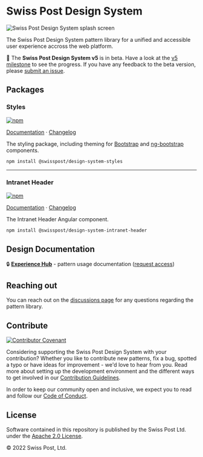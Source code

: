 # Swiss Post Design System

![Swiss Post Design System splash screen](https://user-images.githubusercontent.com/1659006/187683368-d3aa2534-84be-4580-846e-2cad3796b573.png)

The Swiss Post Design System pattern library for a unified and accessible user experience accross the web platform.

🚧 The **Swiss Post Design System v5** is in beta. Have a look at the [v5 milestone](https://github.com/swisspost/design-system/milestone/1) to see the progress. If you have any feedback to the beta version, please [submit an issue](https://github.com/swisspost/design-system/issues).

## Packages

### Styles

[![npm](https://img.shields.io/npm/v/@swisspost/design-system-styles)](https://www.npmjs.com/package/@swisspost/design-system-styles)

[Documentation](https://swisspost-web-frontend.netlify.app) · [Changelog](/packages/styles/CHANGELOG.md)

The styling package, including theming for [Bootstrap](https://getbootstrap.com/) and [ng-bootstrap](https://ng-bootstrap.github.io/#/home) components.

```bash
npm install @swisspost/design-system-styles
```

<hr>

### Intranet Header

[![npm](https://img.shields.io/npm/v/@swisspost/design-system-intranet-header)](https://www.npmjs.com/package/@swisspost/design-system-intranet-header)

[Documentation](https://swisspost-web-frontend.netlify.app/#/post-samples/intranet-layout) · [Changelog](/packages/components-angular/CHANGELOG.md)

The Intranet Header Angular component.

```bash
npm install @swisspost/design-system-intranet-header
```

## Design Documentation

🔒 **[Experience Hub](https://www.experience-hub.ch/document/2803)** - pattern usage documentation ([request access](https://www.experience-hub.ch/request-access/))

## Reaching out

You can reach out on the [discussions page](https://github.com/swisspost/design-system/discussions) for any questions regarding the pattern library.

## Contribute

[![Contributor Covenant](https://img.shields.io/badge/Contributor%20Covenant-2.1-4baaaa.svg)](CODE_OF_CONDUCT.md)

Considering supporting the Swiss Post Design System with your contribution? Whether you like to contribute new patterns, fix a bug, spotted a typo or have ideas for improvement - we'd love to hear from you. Read more about setting up the development environment and the different ways to get involved in our [Contribution Guidelines](/CONTRIBUTING.md).

In order to keep our community open and inclusive, we expect you to read and follow our [Code of Conduct](/CODE_OF_CONDUCT.md).

## License

Software contained in this repository is published by the Swiss Post Ltd. under the [Apache 2.0 License](./LICENSE).

© 2022 Swiss Post, Ltd.
